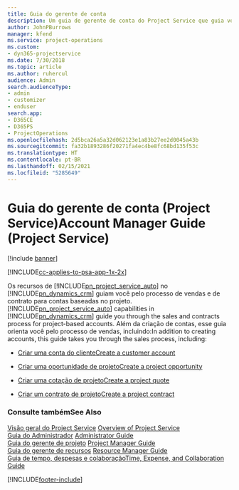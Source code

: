 ```yaml
---
title: Guia do gerente de conta
description: Um guia de gerente de conta do Project Service que guia você pelo processo de vendas e de contrato para contas baseadas no projeto
author: JohnPBurrows
manager: kfend
ms.service: project-operations
ms.custom:
- dyn365-projectservice
ms.date: 7/30/2018
ms.topic: article
ms.author: ruhercul
audience: Admin
search.audienceType:
- admin
- customizer
- enduser
search.app:
- D365CE
- D365PS
- ProjectOperations
ms.openlocfilehash: 2d5bca26a5a32d062123e1a83b27ee2d0045a43b
ms.sourcegitcommit: fa32b1893286f20271fa4ec4be8fc68bd135f53c
ms.translationtype: HT
ms.contentlocale: pt-BR
ms.lasthandoff: 02/15/2021
ms.locfileid: "5285649"
---
```

# <a name="account-manager-guide-project-service"></a><span data-ttu-id="63392-103">Guia do gerente de conta (Project Service)</span><span class="sxs-lookup"><span data-stu-id="63392-103">Account Manager Guide (Project Service)</span></span>

[!include [banner](../includes/psa-now-project-operations.md)]

[!INCLUDE[cc-applies-to-psa-app-1x-2x](../includes/cc-applies-to-psa-app-1x-2x.md)]

<span data-ttu-id="63392-104">Os recursos de [!INCLUDE[pn_project_service_auto](../includes/pn-project-service-auto.md)] no [!INCLUDE[pn_dynamics_crm](../includes/pn-dynamics-crm.md)] guiam você pelo processo de vendas e de contrato para contas baseadas no projeto.</span><span class="sxs-lookup"><span data-stu-id="63392-104">[!INCLUDE[pn_project_service_auto](../includes/pn-project-service-auto.md)] capabilities in [!INCLUDE[pn_dynamics_crm](../includes/pn-dynamics-crm.md)] guide you through the sales and contracts process for project-based accounts.</span></span> <span data-ttu-id="63392-105">Além da criação de contas, esse guia orienta você pelo processo de vendas, incluindo:</span><span class="sxs-lookup"><span data-stu-id="63392-105">In addition to creating accounts, this guide takes you through the sales process, including:</span></span>  
  
-   [<span data-ttu-id="63392-106">Criar uma conta do cliente</span><span class="sxs-lookup"><span data-stu-id="63392-106">Create a customer account</span></span>](../psa/create-customer-account.md)  
  
-   [<span data-ttu-id="63392-107">Criar uma oportunidade de projeto</span><span class="sxs-lookup"><span data-stu-id="63392-107">Create a project opportunity</span></span>](../psa/create-project-opportunity.md)  
  
-   [<span data-ttu-id="63392-108">Criar uma cotação de projeto</span><span class="sxs-lookup"><span data-stu-id="63392-108">Create a project quote</span></span>](../psa/create-project-quote.md)  
  
-   [<span data-ttu-id="63392-109">Criar um contrato de projeto</span><span class="sxs-lookup"><span data-stu-id="63392-109">Create a project contract</span></span>](../psa/create-project-contract.md)  
  
  
### <a name="see-also"></a><span data-ttu-id="63392-110">Consulte também</span><span class="sxs-lookup"><span data-stu-id="63392-110">See Also</span></span>  
 <span data-ttu-id="63392-111">[Visão geral do Project Service](../psa/overview.md) </span><span class="sxs-lookup"><span data-stu-id="63392-111">[Overview of Project Service](../psa/overview.md) </span></span>  
 <span data-ttu-id="63392-112">[Guia do Administrador](../psa/admin-guide.md) </span><span class="sxs-lookup"><span data-stu-id="63392-112">[Administrator Guide](../psa/admin-guide.md) </span></span>  
 <span data-ttu-id="63392-113">[Guia do gerente de projeto](../psa/project-manager-guide.md) </span><span class="sxs-lookup"><span data-stu-id="63392-113">[Project Manager Guide](../psa/project-manager-guide.md) </span></span>  
 <span data-ttu-id="63392-114">[Guia do gerente de recursos](../psa/resource-manager-guide.md) </span><span class="sxs-lookup"><span data-stu-id="63392-114">[Resource Manager Guide](../psa/resource-manager-guide.md) </span></span>  
 [<span data-ttu-id="63392-115">Guia de tempo, despesas e colaboração</span><span class="sxs-lookup"><span data-stu-id="63392-115">Time, Expense, and Collaboration Guide</span></span>](../psa/time-expense-collaboration-guide.md)


[!INCLUDE[footer-include](../includes/footer-banner.md)]